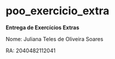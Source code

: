 # poo_exercicio_extra
**Entrega de Exercícios Extras**

Nome: Juliana Teles de Oliveira Soares

RA: 2040482112041
